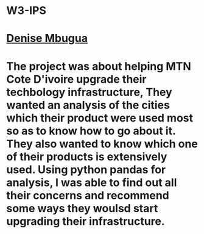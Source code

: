 # W3-IPS
# [Denise Mbugua](https://github.com/Denise143/W3-IPS.git)
# The project was about helping MTN Cote D'ivoire upgrade their techbology infrastructure, They wanted an analysis of the cities which their product were used most so as to know how to go about it. They also wanted to know which one of their products is extensively used. Using python pandas for analysis, I was able to find out all their concerns and recommend some ways they woulsd start upgrading their infrastructure.